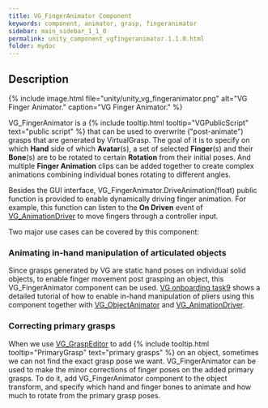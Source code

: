 ```yaml
---
title: VG_FingerAnimator Component
keywords: component, animator, grasp, fingeranimator
sidebar: main_sidebar_1_1_0
permalink: unity_component_vgfingeranimator.1.1.0.html
folder: mydoc
---
```


## Description

{% include image.html file="unity/unity_vg_fingeranimator.png" alt="VG Finger Animator." caption="VG Finger Animator." %}

VG_FingerAnimator is a {% include tooltip.html tooltip="VGPublicScript" text="public script" %} that can be used to overwrite ("post-animate") grasps that are generated by VirtualGrasp. The goal of it is to specify on which **Hand** side of which **Avatar**(s), a set of selected **Finger**(s) and their **Bone**(s) are to be rotated to certain **Rotation** from their initial poses. And multiple **Finger Animation** clips can be added together to create complex animations combining individual bones rotating to different angles. 

Besides the GUI interface, VG_FingerAnimator.DriveAnimation(float) public function is provided to enable dynamically driving finger animation. For example, this function can listen to the **On Driven** event of [VG_AnimationDriver](unity_component_vganimationdriver.1.1.0.html) to move fingers through a controller input.

Two major use cases can be covered by this component:

### Animating in-hand manipulation of articulated objects

Since grasps generated by VG are static hand poses on individual solid objects, to enable finger movement post grasping an object, this VG_FingerAnimator component can be used. [VG onboarding task9](unity_vgonboarding_task9.1.1.0.html) shows a detailed tutorial of how to enable in-hand manipulation of pliers using this component together with [VG_ObjectAnimator](unity_component_vgobjectanimator.1.1.0.html) and [VG_AnimationDriver](unity_component_vganimationdriver.1.1.0.html).


### Correcting primary grasps

When we use [VG_GraspEditor](unity_component_vggraspeditor.1.1.0.html) to add {% include tooltip.html tooltip="PrimaryGrasp" text="primary grasps" %} on an object, sometimes we can not find the exact grasp pose we want. VG_FingerAnimator can be used to make the minor corrections of finger poses on the added primary grasps. To do it, add VG_FingerAnimator component to the object transform, and specify which hand and finger bones to animate and how much to rotate from the primary grasp poses. 
